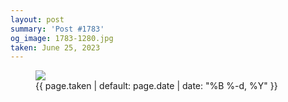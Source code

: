 ```yaml
---
layout: post
summary: 'Post #1783'
og_image: 1783-1280.jpg
taken: June 25, 2023
---
```


<figure class="post">
 <img sizes="(min-width: 700px) 50vw, calc(100vw - 2rem)" src="{{ site.assets_url }}/1783-640.jpg" srcset="{{ site.assets_url }}/1783-320.jpg 320w, {{ site.assets_url }}/1783-640.jpg 640w, {{ site.assets_url }}/1783-960.jpg 960w, {{ site.assets_url }}/1783-1280.jpg 1280w"/>
 <figcaption>
  <time>
   {{ page.taken | default: page.date | date: "%B %-d, %Y" }}
  </time>
 </figcaption>
</figure>
